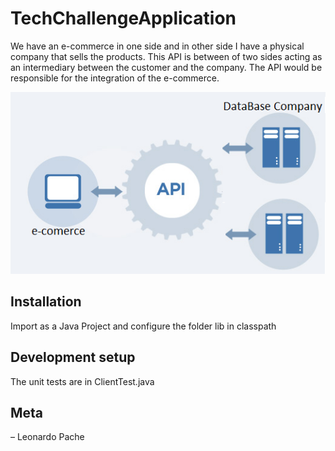# TechChallengeApplication

We have an e-commerce in one side and in other side I have a physical company that sells the products. This API is between of two sides acting as an intermediary between the customer and the company. The API would be responsible for the integration of the e-commerce.

![](ambiente.png)

## Installation

Import as a Java Project and configure the folder lib in classpath

## Development setup

The unit tests are in ClientTest.java

## Meta

– Leonardo Pache
